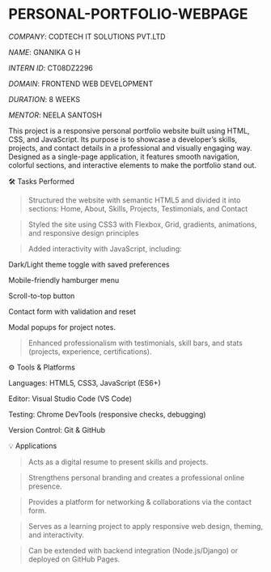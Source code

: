 # PERSONAL-PORTFOLIO-WEBPAGE

*COMPANY*: CODTECH IT SOLUTIONS PVT.LTD

*NAME*: GNANIKA G H

*INTERN ID*: CT08DZ2296

*DOMAIN*: FRONTEND WEB DEVELOPMENT

*DURATION*: 8 WEEKS

*MENTOR*: NEELA SANTOSH

This project is a responsive personal portfolio website built using HTML, CSS, and JavaScript. Its purpose is to showcase a developer’s skills, projects, and contact details in a professional and visually engaging way. Designed as a single-page application, it features smooth navigation, colorful sections, and interactive elements to make the portfolio stand out.

🛠️ Tasks Performed

> Structured the website with semantic HTML5 and divided it into sections: Home, About, Skills, Projects, Testimonials, and Contact

> Styled the site using CSS3 with Flexbox, Grid, gradients, animations, and responsive design principles

> Added interactivity with JavaScript, including:

Dark/Light theme toggle with saved preferences
    
Mobile-friendly hamburger menu
    
Scroll-to-top button
    
Contact form with validation and reset
    
Modal popups for project notes.

> Enhanced professionalism with testimonials, skill bars, and stats (projects, experience, certifications).

⚙️ Tools & Platforms

Languages: HTML5, CSS3, JavaScript (ES6+)

Editor: Visual Studio Code (VS Code)

Testing: Chrome DevTools (responsive checks, debugging)

Version Control: Git & GitHub

💡 Applications

> Acts as a digital resume to present skills and projects.

> Strengthens personal branding and creates a professional online presence.

> Provides a platform for networking & collaborations via the contact form.

> Serves as a learning project to apply responsive web design, theming, and interactivity.

> Can be extended with backend integration (Node.js/Django) or deployed on GitHub Pages.


